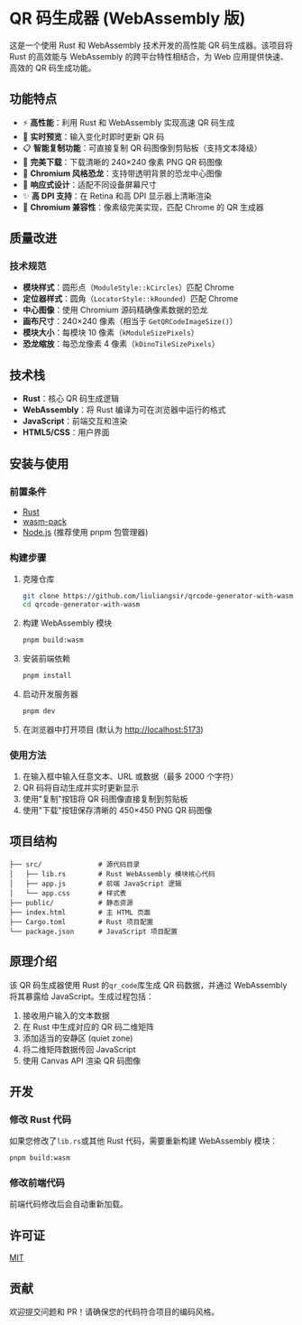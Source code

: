 # QR 码生成器 (WebAssembly 版)

这是一个使用 Rust 和 WebAssembly 技术开发的高性能 QR 码生成器。该项目将 Rust 的高效能与 WebAssembly 的跨平台特性相结合，为 Web 应用提供快速、高效的 QR 码生成功能。

## 功能特点

- ⚡️ **高性能**：利用 Rust 和 WebAssembly 实现高速 QR 码生成
- 🔄 **实时预览**：输入变化时即时更新 QR 码
- 📋 **智能复制功能**：可直接复制 QR 码图像到剪贴板（支持文本降级）
- 💾 **完美下载**：下载清晰的 240×240 像素 PNG QR 码图像
- 🦖 **Chromium 风格恐龙**：支持带透明背景的恐龙中心图像
- 📱 **响应式设计**：适配不同设备屏幕尺寸
- ✨ **高 DPI 支持**：在 Retina 和高 DPI 显示器上清晰渲染
- 🎯 **Chromium 兼容性**：像素级完美实现，匹配 Chrome 的 QR 生成器

## 质量改进

### 技术规范

- **模块样式**：圆形点（`ModuleStyle::kCircles`）匹配 Chrome
- **定位器样式**：圆角（`LocatorStyle::kRounded`）匹配 Chrome
- **中心图像**：使用 Chromium 源码精确像素数据的恐龙
- **画布尺寸**：240×240 像素（相当于 `GetQRCodeImageSize()`）
- **模块大小**：每模块 10 像素（`kModuleSizePixels`）
- **恐龙缩放**：每恐龙像素 4 像素（`kDinoTileSizePixels`）

## 技术栈

- **Rust**：核心 QR 码生成逻辑
- **WebAssembly**：将 Rust 编译为可在浏览器中运行的格式
- **JavaScript**：前端交互和渲染
- **HTML5/CSS**：用户界面

## 安装与使用

### 前置条件

- [Rust](https://www.rust-lang.org/tools/install)
- [wasm-pack](https://rustwasm.github.io/wasm-pack/installer/)
- [Node.js](https://nodejs.org/) (推荐使用 pnpm 包管理器)

### 构建步骤

1. 克隆仓库

   ```bash
   git clone https://github.com/liuliangsir/qrcode-generator-with-wasm.git
   cd qrcode-generator-with-wasm
   ```

2. 构建 WebAssembly 模块

   ```bash
   pnpm build:wasm
   ```

3. 安装前端依赖

   ```bash
   pnpm install
   ```

4. 启动开发服务器

   ```bash
   pnpm dev
   ```

5. 在浏览器中打开项目 (默认为 <http://localhost:5173>)

### 使用方法

1. 在输入框中输入任意文本、URL 或数据（最多 2000 个字符）
2. QR 码将自动生成并实时更新显示
3. 使用"复制"按钮将 QR 码图像直接复制到剪贴板
4. 使用"下载"按钮保存清晰的 450×450 PNG QR 码图像

## 项目结构

```text
├── src/              # 源代码目录
│   ├── lib.rs        # Rust WebAssembly 模块核心代码
│   ├── app.js        # 前端 JavaScript 逻辑
│   └── app.css       # 样式表
├── public/           # 静态资源
├── index.html        # 主 HTML 页面
├── Cargo.toml        # Rust 项目配置
└── package.json      # JavaScript 项目配置
```

## 原理介绍

该 QR 码生成器使用 Rust 的`qr_code`库生成 QR 码数据，并通过 WebAssembly 将其暴露给 JavaScript。生成过程包括：

1. 接收用户输入的文本数据
2. 在 Rust 中生成对应的 QR 码二维矩阵
3. 添加适当的安静区 (quiet zone)
4. 将二维矩阵数据传回 JavaScript
5. 使用 Canvas API 渲染 QR 码图像

## 开发

### 修改 Rust 代码

如果您修改了`lib.rs`或其他 Rust 代码，需要重新构建 WebAssembly 模块：

```bash
pnpm build:wasm
```

### 修改前端代码

前端代码修改后会自动重新加载。

## 许可证

[MIT](LICENSE)

## 贡献

欢迎提交问题和 PR！请确保您的代码符合项目的编码风格。
